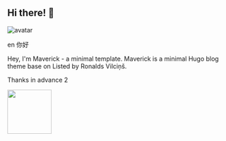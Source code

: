 ## Hi there! 👋

<img class="avatar" src="https://avataaars.io/?avatarStyle=Circle&topType=ShortHairShortCurly&accessoriesType=Prescription02&hairColor=Black&facialHairType=Blank&clotheType=BlazerShirt&eyeType=Happy&eyebrowType=DefaultNatural&mouthType=Default&skinColor=Pale" alt="avatar">

en
你好

Hey, I'm Maverick - a minimal template. Maverick is a minimal Hugo blog theme base on Listed by Ronalds Vilciņš.


Thanks in advance  2

[<img src="https://images.squarespace-cdn.com/content/v1/5cf6ec742e677c000119beb3/1559871045027-2XSVXYWSZD9POBO0QOVD/buy-me-a-coffee-button.png" width="100"/>](https://www.buymeacoffee.com/canh)
